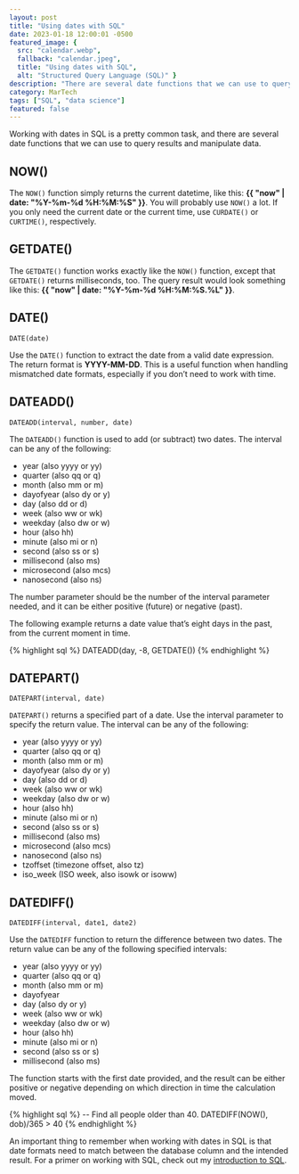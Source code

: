 ```yaml
---
layout: post
title: "Using dates with SQL"
date: 2023-01-18 12:00:01 -0500
featured_image: {
  src: "calendar.webp",
  fallback: "calendar.jpeg",
  title: "Using dates with SQL",
  alt: "Structured Query Language (SQL)" }
description: "There are several date functions that we can use to query results and manipulate data."
category: MarTech
tags: ["SQL", "data science"]
featured: false
---
```


Working with dates in SQL is a pretty common task, and there are several date functions that we can use to query results and manipulate data.

## NOW()

The `NOW()` function simply returns the current datetime, like this: **{{ "now" | date: "%Y-%m-%d %H:%M:%S" }}**. You will probably use `NOW()` a lot. If you only need the current date or the current time, use `CURDATE()` or `CURTIME()`, respectively.

## GETDATE()

The `GETDATE()` function works exactly like the `NOW()` function, except that `GETDATE()` returns milliseconds, too. The query result would look something like this: **{{ "now" | date: "%Y-%m-%d %H:%M:%S.%L" }}**.

## DATE()
`DATE(date)`

Use the `DATE()` function to extract the date from a valid date expression. The return format is **YYYY-MM-DD**. This is a useful function when handling mismatched date formats, especially if you don’t need to work with time.

## DATEADD()
`DATEADD(interval, number, date)`

The `DATEADD()` function is used to add (or subtract) two dates. The interval can be any of the following:

- year (also yyyy or yy)
- quarter (also qq or q)
- month (also mm or m)
- dayofyear (also dy or y)
- day (also dd or d)
- week (also ww or wk)
- weekday (also dw or w)
- hour (also hh)
- minute (also mi or n)
- second (also ss or s)
- millisecond (also ms)
- microsecond (also mcs)
- nanosecond (also ns)

The number parameter should be the number of the interval parameter needed, and it can be either positive (future) or negative (past).

The following example returns a date value that’s eight days in the past, from the current moment in time.

{% highlight sql %}
DATEADD(day, -8, GETDATE())
{% endhighlight %}

## DATEPART()
`DATEPART(interval, date)`

`DATEPART()` returns a specified part of a date. Use the interval parameter to specify the return value. The interval can be any of the following:

- year (also yyyy or yy)
- quarter (also qq or q)
- month (also mm or m)
- dayofyear (also dy or y)
- day (also dd or d)
- week (also ww or wk)
- weekday (also dw or w)
- hour (also hh)
- minute (also mi or n)
- second (also ss or s)
- millisecond (also ms)
- microsecond (also mcs)
- nanosecond (also ns)
- tzoffset (timezone offset, also tz)
- iso_week (ISO week, also isowk or isoww)

## DATEDIFF()
`DATEDIFF(interval, date1, date2)`

Use the `DATEDIFF` function to return the difference between two dates. The return value can be any of the following specified intervals:

- year (also yyyy or yy)
- quarter (also qq or q)
- month (also mm or m)
- dayofyear
- day (also dy or y)
- week (also ww or wk)
- weekday (also dw or w)
- hour (also hh)
- minute (also mi or n)
- second (also ss or s)
- millisecond (also ms)

The function starts with the first date provided, and the result can be either positive or negative depending on which direction in time the calculation moved.

{% highlight sql %}
-- Find all people older than 40.
DATEDIFF(NOW(), dob)/365 > 40
{% endhighlight %}

An important thing to remember when working with dates in SQL is that date formats need to match between the database column and the intended result. For a primer on working with SQL, check out my [introduction to SQL](/martech/2023/sql-intro).